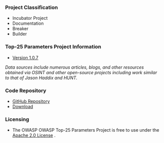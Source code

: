 ### Project Classification
* <i class="fas fa-egg" style="color:#2ADA08;"></i> Incubator Project
* <i class="fas fa-book" style="color:#233e81;"></i> Documentation
* <i class="fas fa-hammer" style="color:#233e81;"></i> Breaker
* <i class="fas fa-toolbox" style="color:#233e81;"></i> Builder

### Top-25 Parameters Project Information
* [Version 1.0.7](https://github.com/OWASP/www-project-top-25-parameters/blob/main)
  
<i>Data sources include numerous articles, blogs, and other resources obtained via OSINT and other open-source projects including work similar to that of Jason Haddix and HUNT.</i>

### Code Repository
* [GitHub Repository](https://github.com/lutfumertceylan/top25-parameter)
* [Download](https://github.com/lutfumertceylan/top25-parameter/zipball/master)

### Licensing
* The OWASP OWASP Top-25 Parameters Project is free to use under the [Apache 2.0 License](https://www.apache.org/licenses/LICENSE-2.0) .

